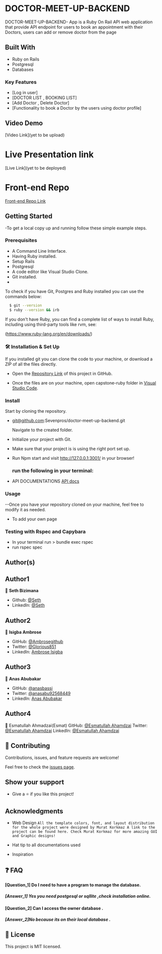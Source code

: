 # DOCTOR-MEET-UP-BACKEND

DOCTOR-MEET-UP-BACKEND- App is a Ruby On Rail API web application that provide API endpoint for users to book an appointment with their Doctors, users can add or remove doctor from the page

## Built With
- Ruby on Rails
- Postgresql
- Databases

### Key Features

- [Log in user]
- [DOCTOR LIST , BOOKING LIST]
- [Add Doctor , Delete Doctor]
- [Functionality to book a Doctor by the users using doctor profile]


## Video Demo
[Video Link](yet to be upload)

# Live Presentation link
[Live Link](yet to be deployed)

# Front-end Repo
[Front-end Repo Link](https://github.com/Sevenpros/doctor-meet-up-frontend)
## Getting Started
-To get a local copy up and running follow these simple example steps.

### Prerequisites

- A Command Line Interface.
- Having Ruby installed.
- Setup Rails
- Postgresql
- A code editor like Visual Studio Clone.
- Git installed.
- 

To check if you have Git, Postgres and Ruby installed you can use the commands below:

 ```sh
   $ git --version
   $ ruby --version && irb
   ```
If you don't have Ruby, you can find a complete list of ways to install Ruby, including using third-party tools like rvm, see:

(https://www.ruby-lang.org/en/downloads/)
### 🛠️ Installation & Set Up

If you installed git you can clone the code to your machine, or download a ZIP of all the files directly.


- Open the [Repository Link](https://github.com/Sevenpros/doctor-meet-up-backend) of this project in GitHub.

- Once the files are on your machine, open capstone-ruby folder in [Visual Studio Code](https://code.visualstudio.com/).

### Install
 Start by cloning the repository.
 
- git@github.com:Sevenpros/doctor-meet-up-backend.git

  Navigate to the created folder.

- Initialize your project with Git.
- Make sure that your project is is using the right port set up.
- Run Npm start and visit http://127.0.0.1:3001/ in your browser!

  ### run the following in your terminal:

- API DOCUMENTATIONS
  [API docs](http://127.0.0.1:3001/api-docs/index.html)
  
### Usage
--Once you have your repository cloned on your machine, feel free to modify it as needed.
- To add your own page

### Testing with Rspec and Capybara
  - In your terminal run > 
     bundle exec rspec
  - run rspec spec

  
## Author(s)

## Author1
👤 **Seth Bizimana**
- Github: [@Seth](https://github.com/Sevenpros)
- LinkedIn: [@Seth](https://www.linkedin.com/in/sethbizimana/)

## Author2
👤 **Isigba Ambrose**
- GitHub: [@Ambrosegithub](https://github.com/Ambrosegithub)
- Twitter: [@Glorious851](https://twitter.com/Glorious851)
- LinkedIn: [Ambrose Isigba](https://www.linkedin.com/in/ambrose-isigba/)

## Author3
👤 **Anas Abubakar** 
- GitHub: [@anasbassi](https://github.com/anasbassi)
- Twitter: [@anasabu92568449](https://twitter.com/anasabu92568449)
- LinkedIn: [Anas Abubakar](https://www.linkedin.com/in/anas-abubakar-bassi/)

## Author4
👤 Esmatullah Ahmadzai(Esmat)
GitHub: [@Esmatullah Ahamdzai](https://github.com/eaesmat)
Twitter: [@Esmatullah Ahamdzai](https://twitter.com/ea_ahmadzai)
LinkedIn: [@Esmatullah Ahamdzai](https://www.linkedin.com/in/esmatullah-ahmadzai/)

## 🤝 Contributing

Contributions, issues, and feature requests are welcome!

Feel free to check the [issues page](https://github.com/Sevenpros/doctor-meet-up-backend/issues).

## Show your support

- Give a ⭐ if you like this project!

## Acknowledgments

- Web Design
`All the template colors, font, and layout distribution for the whole project were designed by Murat Korkmaz
 A link to the project can be found here. Check Murat Korkmaz
 for more amazing GUI and Graphic designs!`

- Hat tip to all documentations used
- Inspiration 

## ❓ FAQ

#### [Question_1] Do I need to have a program to manage the database. 

##### [Answer_1] Yes you need postgesql or sqllite ,check installation online.

#### [Question_2] Can I access the owner database .

##### [Answer_2]No because its on their local database .

## 📝 License
This project is MIT licensed.
